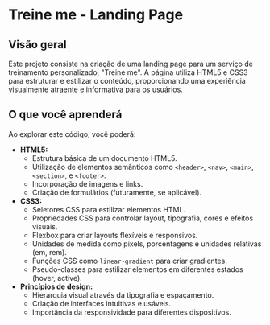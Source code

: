 
# Treine me - Landing Page

## Visão geral
Este projeto consiste na criação de uma landing page para um serviço de treinamento personalizado, "Treine me". A página utiliza HTML5 e CSS3 para estruturar e estilizar o conteúdo, proporcionando uma experiência visualmente atraente e informativa para os usuários.

## O que você aprenderá
Ao explorar este código, você poderá:

* **HTML5:**
    * Estrutura básica de um documento HTML5.
    * Utilização de elementos semânticos como `<header>`, `<nav>`, `<main>`, `<section>`, e `<footer>`.
    * Incorporação de imagens e links.
    * Criação de formulários (futuramente, se aplicável).
* **CSS3:**
    * Seletores CSS para estilizar elementos HTML.
    * Propriedades CSS para controlar layout, tipografia, cores e efeitos visuais.
    * Flexbox para criar layouts flexíveis e responsivos.
    * Unidades de medida como pixels, porcentagens e unidades relativas (em, rem).
    * Funções CSS como `linear-gradient` para criar gradientes.
    * Pseudo-classes para estilizar elementos em diferentes estados (hover, active).
* **Princípios de design:**
    * Hierarquia visual através da tipografia e espaçamento.
    * Criação de interfaces intuitivas e usáveis.
    * Importância da responsividade para diferentes dispositivos.
